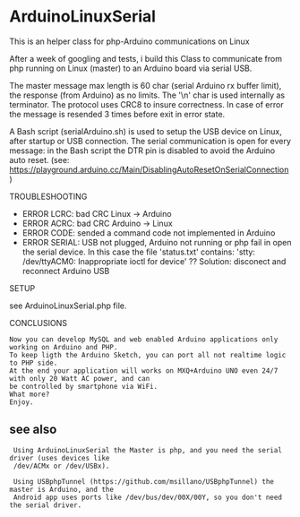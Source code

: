 # ArduinoLinuxSerial
  This is an helper class for php-Arduino communications on Linux

  After a week of googling and tests, i build this Class to communicate from php running on Linux (master) to an Arduino board via serial USB.
  
  The master message max length is 60 char (serial Arduino rx buffer limit), the response (from Arduino) as no limits. The '\n' char is used internally as terminator. The protocol uses CRC8 to insure correctness. In case of error the message is resended 3 times before exit in error state.
  
 A Bash script (serialArduino.sh) is used to setup the USB device on Linux, after startup or USB connection.
  The serial communication is open for every message: in the Bash script the DTR pin is disabled to avoid the Arduino auto reset.
  (see: https://playground.arduino.cc/Main/DisablingAutoResetOnSerialConnection)

 TROUBLESHOOTING
 
  -  ERROR LCRC: bad CRC Linux -> Arduino
  -  ERROR ACRC: bad CRC Arduino -> Linux
  -  ERROR CODE: sended a command code not implemented in Arduino
  -  ERROR SERIAL: USB not plugged, Arduino not running or php fail in open the serial device.
       In this case the file 'status.txt' contains: 'stty: /dev/ttyACM0: Inappropriate ioctl for device' ?? 
       Solution: disconect and reconnect Arduino USB

 SETUP

   see ArduinoLinuxSerial.php file.

CONCLUSIONS
   
    Now you can develop MySQL and web enabled Arduino applications only working on Arduino and PHP. 
    To keep ligth the Arduino Sketch, you can port all not realtime logic to PHP side.
    At the end your application will works on MXQ+Arduino UNO even 24/7 with only 20 Watt AC power, and can
    be controlled by smartphone via WiFi.
    What more?
    Enjoy.

  ## see also
  
     Using ArduinoLinuxSerial the Master is php, and you need the serial driver (uses devices like
     /dev/ACMx or /dev/USBx).
  
     Using USBphpTunnel (https://github.com/msillano/USBphpTunnel) the master is Arduino, and the
     Android app uses ports like /dev/bus/dev/00X/00Y, so you don't need the serial driver.
     
     
